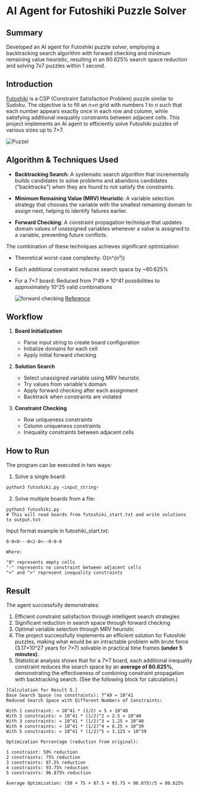 # AI Agent for Futoshiki Puzzle Solver
## Summary
Developed an AI agent for Futoshiki puzzle solver, employing a backtracking search algorithm with forward checking and minimum remaining value heuristic, resulting in an 80.625% search space reduction and solving 7x7 puzzles within 1 second.

## Introduction
[Futoshiki](https://www.futoshiki.com/) is a CSP (Constraint Satisfaction Problem) puzzle similar to Sudoku. The objective is to fill an n×n grid with numbers 1 to n such that each number appears exactly once in each row and column, while satisfying additional inequality constraints between adjacent cells. This project implements an AI agent to efficiently solve Futoshiki puzzles of various sizes up to 7×7.

![Puzzel](https://upload.wikimedia.org/wikipedia/commons/thumb/0/00/Futoshiki1.png/400px-Futoshiki1.png)



## Algorithm & Techniques Used
- **Backtracking Search**: A systematic search algorithm that incrementally builds candidates to solve problems and abandons candidates ("backtracks") when they are found to not satisfy the constraints.
  
- **Minimum Remaining Value (MRV) Heuristic**: A variable selection strategy that chooses the variable with the smallest remaining domain to assign next, helping to identify failures earlier.

- **Forward Checking**: A constraint propagation technique that updates domain values of unassigned variables whenever a value is assigned to a variable, preventing future conflicts.

The combination of these techniques achieves significant optimization:
- Theoretical worst-case complexity: O(n^(n²))
- Each additional constraint reduces search space by ~80.625%
- For a 7×7 board: Reduced from 7^49 ≈ 10^41 possibilities to approximately 10^25 valid combinations

    ![forward checking](https://ktiml.mff.cuni.cz/~bartak/constraints/images/backtrack.gif) 
    [Reference](https://ktiml.mff.cuni.cz/~bartak/constraints/propagation.html)

## Workflow
1. **Board Initialization**
   - Parse input string to create board configuration
   - Initialize domains for each cell
   - Apply initial forward checking

2. **Solution Search**
   - Select unassigned variable using MRV heuristic
   - Try values from variable's domain
   - Apply forward checking after each assignment
   - Backtrack when constraints are violated

3. **Constraint Checking**
   - Row uniqueness constraints
   - Column uniqueness constraints
   - Inequality constraints between adjacent cells

## How to Run
The program can be executed in two ways:

1. Solve a single board:
```bash
python3 futoshiki.py <input_string>
```
2. Solve multiple boards from a file:
```
python3 futoshiki.py
# This will read boards from futoshiki_start.txt and write solutions to output.txt
```
Input format example in futoshiki_start.txt:
```
0-0<0---0<2-0<--0-0-0

Where:

"0" represents empty cells
"-" represents no constraint between adjacent cells
"<" and ">" represent inequality constraints
```

## Result
The agent successfully demonstrates:

1. Efficient constraint satisfaction through intelligent search strategies
2. Significant reduction in search space through forward checking
3. Optimal variable selection through MRV heuristic
4. The project successfully implements an efficient solution for Futoshiki puzzles, making what would be an intractable problem with brute force (3.17×10^27 years for 7×7) solvable in practical time frames **(under 5 minutes).**
5. Statistical analysis shows that for a 7×7 board, each additional inequality constraint reduces the search space by an **average of 80.625%**, demonstrating the effectiveness of combining constraint propagation with backtracking search. (See the following block for calculation.)
```
[Calculation for Result 5.]
Base Search Space (no constraints): 7^49 ≈ 10^41
Reduced Search Space with Different Numbers of Constraints:

With 1 constraint: ≈ 10^41 * (1/2) = 5 × 10^40
With 2 constraints: ≈ 10^41 * (1/2)^2 = 2.5 × 10^40
With 3 constraints: ≈ 10^41 * (1/2)^3 = 1.25 × 10^40
With 4 constraints: ≈ 10^41 * (1/2)^4 = 6.25 × 10^39
With 5 constraints: ≈ 10^41 * (1/2)^5 = 3.125 × 10^39

Optimization Percentage (reduction from original):

1 constraint: 50% reduction
2 constraints: 75% reduction
3 constraints: 87.5% reduction
4 constraints: 93.75% reduction
5 constraints: 96.875% reduction

Average Optimization: (50 + 75 + 87.5 + 93.75 + 96.875)/5 = 80.625%
```
